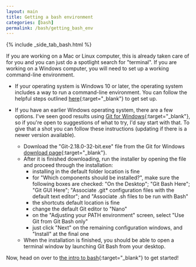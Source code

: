 ```yaml
---
layout: main
title: Getting a bash environment
categories: [bash]
permalink: /bash/getting_bash_env
---
```


{% include _side_tab_bash.html %}

If you are working on a Mac or Linux computer, this is already taken care of for you and you can just do a spotlight search for "terminal". If you are working on a Windows computer, you will need to set up a working command-line environment.

* If your operating system is Windows 10 or later, the operating system includes a way to run a command-line environment. You can follow the helpful steps outlined [here](https://www.howtogeek.com/249966/how-to-install-and-use-the-linux-bash-shell-on-windows-10/){:target="_blank"} to get set up.

* If you have an earlier Windows operating system, there are a few options. I've seen good results using [Git for Windows](https://gitforwindows.org/){:target="_blank"}, so if you're open to suggestions of what to try, I'd say start with that. To give that a shot you can follow these instructions (updating if there is a newer version available).  
  * Download the "Git-2.18.0-32-bit.exe" file from the Git for Windows [download page](https://github.com/git-for-windows/git/releases/tag/v2.18.0.windows.1){:target="_blank"}.  
  * After it is finished downloading, run the installer by opening the file and proceed through the installation:  
    * installing in the default folder location is fine
    * for "Which components should be installed?", make sure the following boxes are checked: "On the Desktop"; "Git Bash Here"; "Git GUI Here"; "Associate .git* configuration files with the default text editor"; and "Associate .sh files to be run with Bash"
    * the shortcuts default location is fine
    * change the default Git editor to "Nano"
    * on the "Adjusting your PATH environment" screen, select "Use Git from Git Bash only"
    * just click "Next" on the remaining configuration windows, and "Install" at the final one
  * When the installation is finished, you should be able to open a terminal window by launching Git Bash from your desktop. 

Now, head on over to [the intro to bash](/bash/basics){:target="_blank"} to get started!
